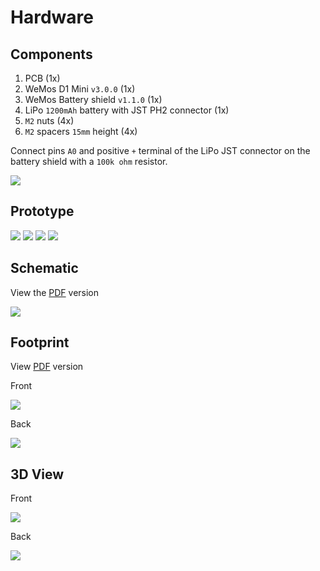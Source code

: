 # Hardware

## Components

1. PCB (1x)
1. WeMos D1 Mini `v3.0.0` (1x)
1. WeMos Battery shield `v1.1.0` (1x)
1. LiPo `1200mAh` battery with JST PH2 connector (1x)
1. `M2` nuts (4x)
1. `M2` spacers `15mm` height (4x)

Connect pins `A0` and positive `+` terminal of the LiPo JST connector on the battery shield with a `100k ohm` resistor.

![](images/battery-shield.jpg)

## Prototype

![](images/prototype-back.jpg)
![](images/prototype-front.jpg)
![](images/prototype-side.jpg)
![](images/prototype-top.jpg)

## Schematic

View the [PDF](images/schematic.pdf) version

![](images/schematic.png)

## Footprint

View [PDF](images/footprint.pdf) version

Front

![](images/footprint-front.png)

Back

![](images/footprint-back.png)

## 3D View

Front

![](images/3dview-front.png)

Back

![](images/3dview-back.png)
